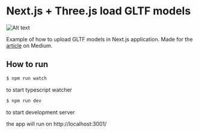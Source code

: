 # Next.js + Three.js load GLTF models

![Alt text](readme/three_in_next.gif?raw=true "Title")

Example of how to upload GLTF models in Next.js application. Made for the [article](https://oslavdev.medium.com/load-animated-gltf-models-in-next-js-app-with-three-js-8cf0a5d99e10) on Medium.

## How to run

```sh
$ npm run watch

```

to start typescript watcher

```sh
$ npm run dev
```

to start development server

the app will run on http://localhost:3001/
